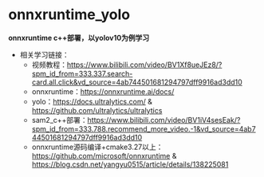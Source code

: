 # onnxruntime_yolo
**onnxruntime c++部署，以yolov10为例学习**
- 相关学习链接：
  - 视频教程：https://www.bilibili.com/video/BV1Xf8ueJEz8/?spm_id_from=333.337.search-card.all.click&vd_source=4ab744501681294797dff9916ad3dd10
  - onnxruntime：https://onnxruntime.ai/docs/
  - yolo：https://docs.ultralytics.com/   &      https://github.com/ultralytics/ultralytics
  - sam2_c++部署：https://www.bilibili.com/video/BV1iV4sesEak/?spm_id_from=333.788.recommend_more_video.-1&vd_source=4ab744501681294797dff9916ad3dd10
  - onnxruntime源码编译+cmake3.27以上：https://github.com/microsoft/onnxruntime          &            https://blog.csdn.net/yangyu0515/article/details/138225081
